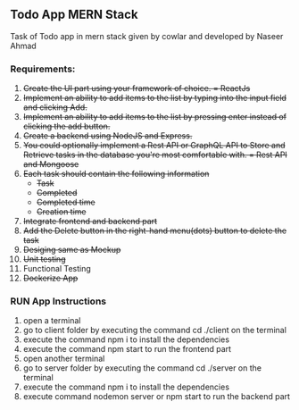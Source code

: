 <div data-target="readme-toc.content" class="Box-body px-5 pb-5">
  <article class="markdown-body entry-content container-lg" itemprop="text">
    <div
      class="h-full preview-width md:w-auto border border-gray-500 rounded-md p-6 preview bg-white full-screen 
      overflow-x-scroll md:overflow-x-auto overflow-y-scroll"
    >
      <h1>Todo App MERN Stack</h1>
      <p>
        Task of Todo app in mern stack given by cowlar and developed by Naseer
        Ahmad
      </p>
    </div>
    <h3>Requirements:</h3>
    <ol dir="auto">
      <li>
        <del>Create the UI part using your framework of choice. = ReactJs</del>
      </li>
      <li>
        <del>
          Implement an ability to add items to the list by typing into the input
          field and clicking Add.
        </del>
      </li>
      <li>
        <del>
          Implement an ability to add items to the list by pressing enter
          instead of clicking the add button.
        </del>
      </li>
      <li>
        <del>Create a backend using NodeJS and Express.</del>
      </li>
      <li>
        <del>
          You could optionally implement a Rest API or GraphQL API to Store and
          Retrieve tasks in the database you're most comfortable with. = Rest
          API and Mongoose
        </del>
      </li>
      <li>
        <del>Each task should contain the following information</del>
        <ul dir="auto">
          <li>
            <del>Task</del>
          </li>
          <li>
            <del>Completed</del>
          </li>
          <li>
            <del>Completed time</del>
          </li>
          <li>
            <del>Creation time</del>
          </li>
        </ul>
      </li>
      <li>
        <del>Integrate frontend and backend part</del>
      </li>
      <li>
        <del>
          Add the Delete button in the right-hand menu(dots) button to delete
          the task
        </del>
      </li>
      <li>
        <del>Desiging same as Mockup</del>
      </li>
      <li>
        <del>Unit testing</del>
      </li>
      <li>Functional Testing</li>
      <li>
        <del>Dockerize App</del>
      </li>
    </ol>
    <h3>RUN App Instructions</h3>
    <ol dir="auto">
      <li>open a terminal</li>
      <li>
        go to client folder by executing the command cd ./client on the terminal
      </li>
      <li>execute the command npm i to install the dependencies</li>
      <li>execute the command npm start to run the frontend part</li>
      <li>open another terminal</li>
      <li>
        go to server folder by executing the command cd ./server on the terminal
      </li>
      <li>execute the command npm i to install the dependencies</li>
      <li>
        execute command nodemon server or npm start to run the backend part
      </li>
    </ol>
  </article>
</div>
